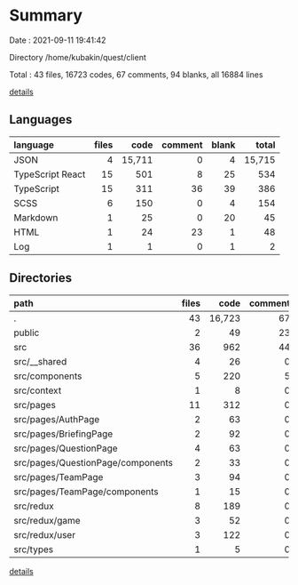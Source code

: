 # Summary

Date : 2021-09-11 19:41:42

Directory /home/kubakin/quest/client

Total : 43 files,  16723 codes, 67 comments, 94 blanks, all 16884 lines

[details](details.md)

## Languages
| language | files | code | comment | blank | total |
| :--- | ---: | ---: | ---: | ---: | ---: |
| JSON | 4 | 15,711 | 0 | 4 | 15,715 |
| TypeScript React | 15 | 501 | 8 | 25 | 534 |
| TypeScript | 15 | 311 | 36 | 39 | 386 |
| SCSS | 6 | 150 | 0 | 4 | 154 |
| Markdown | 1 | 25 | 0 | 20 | 45 |
| HTML | 1 | 24 | 23 | 1 | 48 |
| Log | 1 | 1 | 0 | 1 | 2 |

## Directories
| path | files | code | comment | blank | total |
| :--- | ---: | ---: | ---: | ---: | ---: |
| . | 43 | 16,723 | 67 | 94 | 16,884 |
| public | 2 | 49 | 23 | 2 | 74 |
| src | 36 | 962 | 44 | 68 | 1,074 |
| src/__shared | 4 | 26 | 0 | 5 | 31 |
| src/components | 5 | 220 | 5 | 6 | 231 |
| src/context | 1 | 8 | 0 | 0 | 8 |
| src/pages | 11 | 312 | 0 | 8 | 320 |
| src/pages/AuthPage | 2 | 63 | 0 | 0 | 63 |
| src/pages/BriefingPage | 2 | 92 | 0 | 2 | 94 |
| src/pages/QuestionPage | 4 | 63 | 0 | 3 | 66 |
| src/pages/QuestionPage/components | 2 | 33 | 0 | 2 | 35 |
| src/pages/TeamPage | 3 | 94 | 0 | 3 | 97 |
| src/pages/TeamPage/components | 1 | 15 | 0 | 2 | 17 |
| src/redux | 8 | 189 | 0 | 22 | 211 |
| src/redux/game | 3 | 52 | 0 | 6 | 58 |
| src/redux/user | 3 | 122 | 0 | 13 | 135 |
| src/types | 1 | 5 | 0 | 0 | 5 |

[details](details.md)